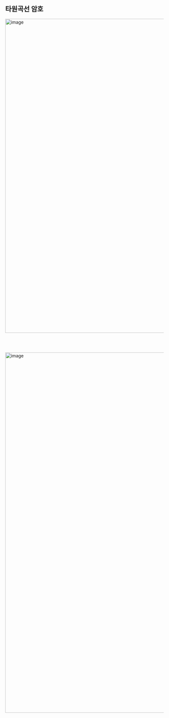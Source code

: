 ## 타원곡선 암호

<img width="998" alt="image" src="https://github.com/dik654/cryptography/assets/33992354/47083e18-e3c4-4687-b837-73633a78b9d6">

<br/><br/>

<img width="1145" alt="image" src="https://github.com/dik654/cryptography/assets/33992354/152c450b-9221-4400-9c5c-5df6010df3f6">

